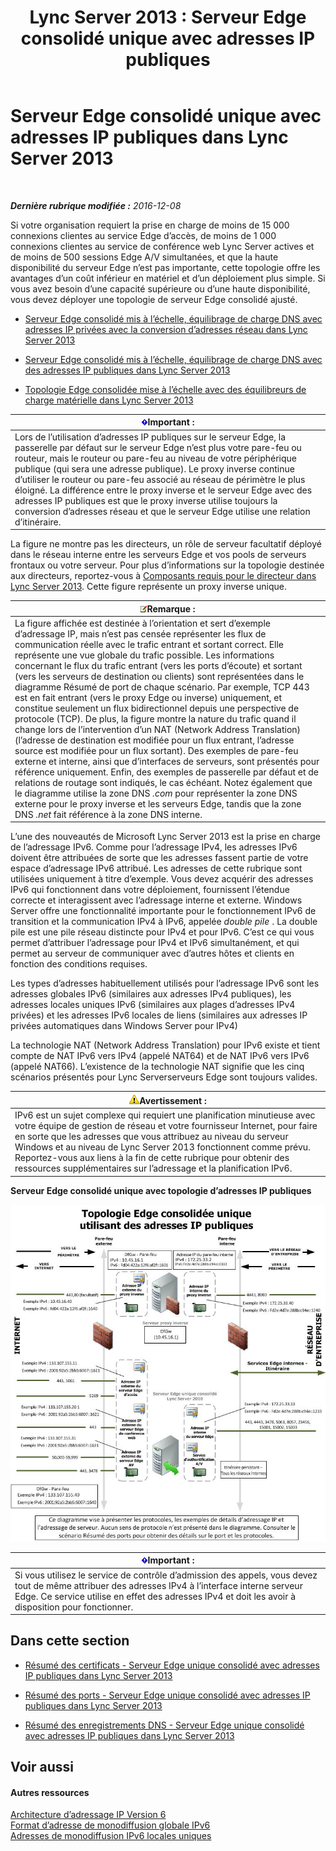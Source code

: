 ﻿---
title: 'Lync Server 2013 : Serveur Edge consolidé unique avec adresses IP publiques'
TOCTitle: Serveur Edge consolidé unique avec adresses IP publiques
ms:assetid: a92d1179-6a1f-4efe-908a-f8dfc5024f30
ms:mtpsurl: https://technet.microsoft.com/fr-fr/library/JJ205148(v=OCS.15)
ms:contentKeyID: 49298461
ms.date: 12/10/2016
mtps_version: v=OCS.15
ms.translationtype: HT
---

# Serveur Edge consolidé unique avec adresses IP publiques dans Lync Server 2013

 

_**Dernière rubrique modifiée :** 2016-12-08_

Si votre organisation requiert la prise en charge de moins de 15 000 connexions clientes au service Edge d’accès, de moins de 1 000 connexions clientes au service de conférence web Lync Server actives et de moins de 500 sessions Edge A/V simultanées, et que la haute disponibilité du serveur Edge n’est pas importante, cette topologie offre les avantages d’un coût inférieur en matériel et d’un déploiement plus simple. Si vous avez besoin d’une capacité supérieure ou d’une haute disponibilité, vous devez déployer une topologie de serveur Edge consolidé ajusté.

  -   
    [Serveur Edge consolidé mis à l’échelle, équilibrage de charge DNS avec adresses IP privées avec la conversion d’adresses réseau dans Lync Server 2013](lync-server-2013-scaled-consolidated-edge-dns-load-balancing-with-private-ip-addresses-using-nat.md)

  -   
    [Serveur Edge consolidé mis à l’échelle, équilibrage de charge DNS avec des adresses IP publiques dans Lync Server 2013](lync-server-2013-scaled-consolidated-edge-dns-load-balancing-with-public-ip-addresses.md)

  -   
    [Topologie Edge consolidée mise à l’échelle avec des équilibreurs de charge matérielle dans Lync Server 2013](lync-server-2013-scaled-consolidated-edge-with-hardware-load-balancers.md)

<table>
<thead>
<tr class="header">
<th><img src="images/Gg425917.important(OCS.15).gif" title="important" alt="important" />Important :</th>
</tr>
</thead>
<tbody>
<tr class="odd">
<td>Lors de l’utilisation d’adresses IP publiques sur le serveur Edge, la passerelle par défaut sur le serveur Edge n’est plus votre pare-feu ou routeur, mais le routeur ou pare-feu au niveau de votre périphérique publique (qui sera une adresse publique). Le proxy inverse continue d’utiliser le routeur ou pare-feu associé au réseau de périmètre le plus éloigné. La différence entre le proxy inverse et le serveur Edge avec des adresses IP publiques est que le proxy inverse utilise toujours la conversion d’adresses réseau et que le serveur Edge utilise une relation d’itinéraire.</td>
</tr>
</tbody>
</table>


La figure ne montre pas les directeurs, un rôle de serveur facultatif déployé dans le réseau interne entre les serveurs Edge et vos pools de serveurs frontaux ou votre serveur. Pour plus d’informations sur la topologie destinée aux directeurs, reportez-vous à [Composants requis pour le directeur dans Lync Server 2013](lync-server-2013-components-required-for-the-director.md). Cette figure représente un proxy inverse unique.

<table>
<thead>
<tr class="header">
<th><img src="images/Gg398920.note(OCS.15).gif" title="note" alt="note" />Remarque :</th>
</tr>
</thead>
<tbody>
<tr class="odd">
<td>La figure affichée est destinée à l’orientation et sert d’exemple d’adressage IP, mais n’est pas censée représenter les flux de communication réelle avec le trafic entrant et sortant correct. Elle représente une vue globale du trafic possible. Les informations concernant le flux du trafic entrant (vers les ports d’écoute) et sortant (vers les serveurs de destination ou clients) sont représentées dans le diagramme Résumé de port de chaque scénario. Par exemple, TCP 443 est en fait entrant (vers le proxy Edge ou inverse) uniquement, et constitue seulement un flux bidirectionnel depuis une perspective de protocole (TCP). De plus, la figure montre la nature du trafic quand il change lors de l’intervention d’un NAT (Network Address Translation) (l’adresse de destination est modifiée pour un flux entrant, l’adresse source est modifiée pour un flux sortant). Des exemples de pare-feu externe et interne, ainsi que d’interfaces de serveurs, sont présentés pour référence uniquement. Enfin, des exemples de passerelle par défaut et de relations de routage sont indiqués, le cas échéant. Notez également que le diagramme utilise la zone DNS <em>.com</em> pour représenter la zone DNS externe pour le proxy inverse et les serveurs Edge, tandis que la zone DNS <em>.net</em> fait référence à la zone DNS interne.</td>
</tr>
</tbody>
</table>


L’une des nouveautés de Microsoft Lync Server 2013 est la prise en charge de l’adressage IPv6. Comme pour l’adressage IPv4, les adresses IPv6 doivent être attribuées de sorte que les adresses fassent partie de votre espace d’adressage IPv6 attribué. Les adresses de cette rubrique sont utilisées uniquement à titre d’exemple. Vous devez acquérir des adresses IPv6 qui fonctionnent dans votre déploiement, fournissent l’étendue correcte et interagissent avec l’adressage interne et externe. Windows Server offre une fonctionnalité importante pour le fonctionnement IPv6 de transition et la communication IPv4 à IPv6, appelée *double pile* . La double pile est une pile réseau distincte pour IPv4 et pour IPv6. C’est ce qui vous permet d’attribuer l’adressage pour IPv4 et IPv6 simultanément, et qui permet au serveur de communiquer avec d’autres hôtes et clients en fonction des conditions requises.

Les types d’adresses habituellement utilisés pour l’adressage IPv6 sont les adresses globales IPv6 (similaires aux adresses IPv4 publiques), les adresses locales uniques IPv6 (similaires aux plages d’adresses IPv4 privées) et les adresses IPv6 locales de liens (similaires aux adresses IP privées automatiques dans Windows Server pour IPv4)

La technologie NAT (Network Address Translation) pour IPv6 existe et tient compte de NAT IPv6 vers IPv4 (appelé NAT64) et de NAT IPv6 vers IPv6 (appelé NAT66). L’existence de la technologie NAT signifie que les cinq scénarios présentés pour Lync Serverserveurs Edge sont toujours valides.

<table>
<thead>
<tr class="header">
<th><img src="images/Gg412910.warning(OCS.15).gif" title="warning" alt="warning" />Avertissement :</th>
</tr>
</thead>
<tbody>
<tr class="odd">
<td>IPv6 est un sujet complexe qui requiert une planification minutieuse avec votre équipe de gestion de réseau et votre fournisseur Internet, pour faire en sorte que les adresses que vous attribuez au niveau du serveur Windows et au niveau de Lync Server 2013 fonctionnent comme prévu. Reportez-vous aux liens à la fin de cette rubrique pour obtenir des ressources supplémentaires sur l’adressage et la planification IPv6.</td>
</tr>
</tbody>
</table>


**Serveur Edge consolidé unique avec topologie d’adresses IP publiques**

![Scénario de serveur Edge pour un serveur Edge consolidé unique](images/JJ205148.2db9f9e1-75aa-4de0-ab3f-c6effddb4f4d(OCS.15).jpg "Scénario de serveur Edge pour un serveur Edge consolidé unique")

<table>
<thead>
<tr class="header">
<th><img src="images/Gg425917.important(OCS.15).gif" title="important" alt="important" />Important :</th>
</tr>
</thead>
<tbody>
<tr class="odd">
<td>Si vous utilisez le service de contrôle d’admission des appels, vous devez tout de même attribuer des adresses IPv4 à l’interface interne serveur Edge. Ce service utilise en effet des adresses IPv4 et doit les avoir à disposition pour fonctionner.</td>
</tr>
</tbody>
</table>


## Dans cette section

  - [Résumé des certificats - Serveur Edge unique consolidé avec adresses IP publiques dans Lync Server 2013](lync-server-2013-certificate-summary-single-consolidated-edge-with-public-ip-addresses.md)

  - [Résumé des ports - Serveur Edge unique consolidé avec adresses IP publiques dans Lync Server 2013](lync-server-2013-port-summary-single-consolidated-edge-with-public-ip-addresses.md)

  - [Résumé des enregistrements DNS - Serveur Edge unique consolidé avec adresses IP publiques dans Lync Server 2013](lync-server-2013-dns-summary-single-consolidated-edge-with-public-ip-addresses.md)

## Voir aussi

#### Autres ressources

[Architecture d’adressage IP Version 6](http://tools.ietf.org/html/rfc4291)  
[Format d’adresse de monodiffusion globale IPv6](http://tools.ietf.org/html/rfc3587)  
[Adresses de monodiffusion IPv6 locales uniques](http://tools.ietf.org/html/rfc4193)

